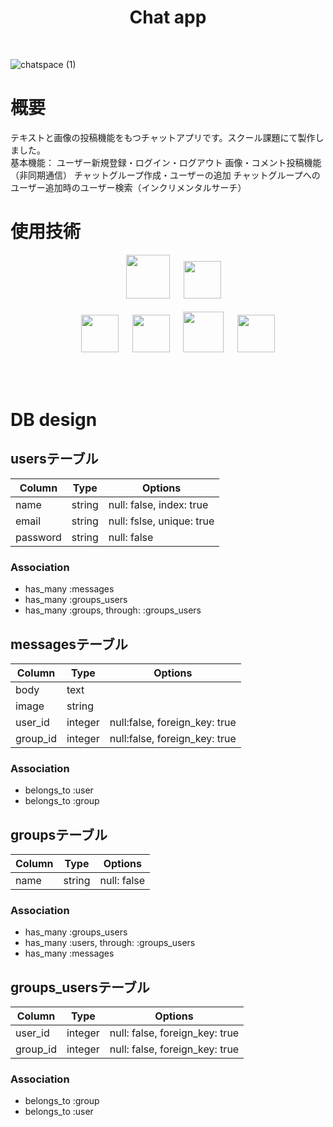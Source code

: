 <h1 align="center">Chat app</h1>
<br>

![chatspace (1)](https://user-images.githubusercontent.com/57956439/79837700-da86a880-83ec-11ea-9c8d-6803603a1cd7.gif)


# 概要
テキストと画像の投稿機能をもつチャットアプリです。スクール課題にて製作しました。
</br>
基本機能：
ユーザー新規登録・ログイン・ログアウト
画像・コメント投稿機能（非同期通信）
チャットグループ作成・ユーザーの追加
チャットグループへのユーザー追加時のユーザー検索（インクリメンタルサーチ）
</br>

# 使用技術
<p align="center">
<a>　</a>
<img src="https://user-images.githubusercontent.com/39142850/71774533-1ddf1780-2fb4-11ea-8560-753bed352838.png" width="70px;" />
<a>　</a>
<img src="https://user-images.githubusercontent.com/39142850/71774548-731b2900-2fb4-11ea-99ba-565546c5acb4.png" height="60px;" /><br><br>
<a>　</a><a>　</a>
<a><img src="https://user-images.githubusercontent.com/39142850/71774618-b32edb80-2fb5-11ea-9050-d5929a49e9a5.png" height="60px;" />
<a>　</a>
<a><img src="https://user-images.githubusercontent.com/39142850/71774644-115bbe80-2fb6-11ea-822c-568eabde5228.png" height="60px" />
<a>　</a>
<img src="https://user-images.githubusercontent.com/39142850/71774768-d064a980-2fb7-11ea-88ad-4562c59470ae.png" height="65px;" />
<a>　</a>
<a><img src="https://user-images.githubusercontent.com/39142850/71774786-37825e00-2fb8-11ea-8b90-bd652a58f1ad.png" height="60px;" />
</p><br>

</br>

# DB design

## usersテーブル
|Column|Type|Options|
|------|----|-------|
|name|string|null: false, index: true|
|email|string|null: fslse, unique: true|
|password|string|null: false|
### Association
- has_many :messages
- has_many :groups_users
- has_many :groups, through:  :groups_users

## messagesテーブル
|Column|Type|Options|
|------|----|-------|
|body|text||
|image|string||
|user_id|integer|null:false, foreign_key: true|
|group_id|integer|null:false, foreign_key: true|
### Association
- belongs_to :user
- belongs_to :group

## groupsテーブル
|Column|Type|Options|
|------|----|-------|
|name|string|null: false|
### Association
- has_many :groups_users
- has_many :users, through:  :groups_users
- has_many :messages

## groups_usersテーブル

|Column|Type|Options|
|------|----|-------|
|user_id|integer|null: false, foreign_key: true|
|group_id|integer|null: false, foreign_key: true|

### Association
- belongs_to :group
- belongs_to :user